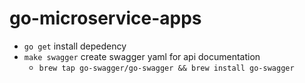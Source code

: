 # go-microservice-apps

- `go get` install depedency
- `make swagger` create swagger yaml for api documentation 
    - `brew tap go-swagger/go-swagger && brew install go-swagger`